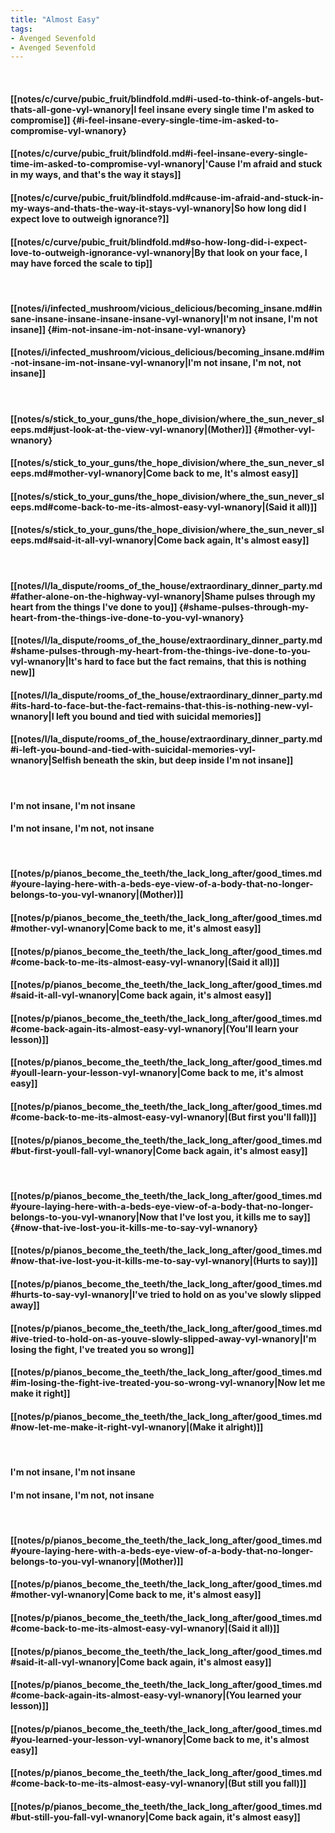 ```yaml
---
title: "Almost Easy"
tags:
- Avenged Sevenfold
- Avenged Sevenfold
---
```

&nbsp;
#### [[notes/c/curve/pubic_fruit/blindfold.md#i-used-to-think-of-angels-but-thats-all-gone-vyl-wnanory|I feel insane every single time I'm asked to compromise]] {#i-feel-insane-every-single-time-im-asked-to-compromise-vyl-wnanory}
#### [[notes/c/curve/pubic_fruit/blindfold.md#i-feel-insane-every-single-time-im-asked-to-compromise-vyl-wnanory|'Cause I'm afraid and stuck in my ways, and that's the way it stays]]
#### [[notes/c/curve/pubic_fruit/blindfold.md#cause-im-afraid-and-stuck-in-my-ways-and-thats-the-way-it-stays-vyl-wnanory|So how long did I expect love to outweigh ignorance?]]
#### [[notes/c/curve/pubic_fruit/blindfold.md#so-how-long-did-i-expect-love-to-outweigh-ignorance-vyl-wnanory|By that look on your face, I may have forced the scale to tip]]
&nbsp;
#### [[notes/i/infected_mushroom/vicious_delicious/becoming_insane.md#insane-insane-insane-insane-insane-vyl-wnanory|I'm not insane, I'm not insane]] {#im-not-insane-im-not-insane-vyl-wnanory}
#### [[notes/i/infected_mushroom/vicious_delicious/becoming_insane.md#im-not-insane-im-not-insane-vyl-wnanory|I'm not insane, I'm not, not insane]]
&nbsp;
#### [[notes/s/stick_to_your_guns/the_hope_division/where_the_sun_never_sleeps.md#just-look-at-the-view-vyl-wnanory|(Mother)]] {#mother-vyl-wnanory}
#### [[notes/s/stick_to_your_guns/the_hope_division/where_the_sun_never_sleeps.md#mother-vyl-wnanory|Come back to me, It's almost easy]]
#### [[notes/s/stick_to_your_guns/the_hope_division/where_the_sun_never_sleeps.md#come-back-to-me-its-almost-easy-vyl-wnanory|(Said it all)]]
#### [[notes/s/stick_to_your_guns/the_hope_division/where_the_sun_never_sleeps.md#said-it-all-vyl-wnanory|Come back again, It's almost easy]]
&nbsp;
#### [[notes/l/la_dispute/rooms_of_the_house/extraordinary_dinner_party.md#father-alone-on-the-highway-vyl-wnanory|Shame pulses through my heart from the things I've done to you]] {#shame-pulses-through-my-heart-from-the-things-ive-done-to-you-vyl-wnanory}
#### [[notes/l/la_dispute/rooms_of_the_house/extraordinary_dinner_party.md#shame-pulses-through-my-heart-from-the-things-ive-done-to-you-vyl-wnanory|It's hard to face but the fact remains, that this is nothing new]]
#### [[notes/l/la_dispute/rooms_of_the_house/extraordinary_dinner_party.md#its-hard-to-face-but-the-fact-remains-that-this-is-nothing-new-vyl-wnanory|I left you bound and tied with suicidal memories]]
#### [[notes/l/la_dispute/rooms_of_the_house/extraordinary_dinner_party.md#i-left-you-bound-and-tied-with-suicidal-memories-vyl-wnanory|Selfish beneath the skin, but deep inside I'm not insane]]
&nbsp;
#### I'm not insane, I'm not insane
#### I'm not insane, I'm not, not insane
&nbsp;
#### [[notes/p/pianos_become_the_teeth/the_lack_long_after/good_times.md#youre-laying-here-with-a-beds-eye-view-of-a-body-that-no-longer-belongs-to-you-vyl-wnanory|(Mother)]]
#### [[notes/p/pianos_become_the_teeth/the_lack_long_after/good_times.md#mother-vyl-wnanory|Come back to me, it's almost easy]]
#### [[notes/p/pianos_become_the_teeth/the_lack_long_after/good_times.md#come-back-to-me-its-almost-easy-vyl-wnanory|(Said it all)]]
#### [[notes/p/pianos_become_the_teeth/the_lack_long_after/good_times.md#said-it-all-vyl-wnanory|Come back again, it's almost easy]]
#### [[notes/p/pianos_become_the_teeth/the_lack_long_after/good_times.md#come-back-again-its-almost-easy-vyl-wnanory|(You'll learn your lesson)]]
#### [[notes/p/pianos_become_the_teeth/the_lack_long_after/good_times.md#youll-learn-your-lesson-vyl-wnanory|Come back to me, it's almost easy]]
#### [[notes/p/pianos_become_the_teeth/the_lack_long_after/good_times.md#come-back-to-me-its-almost-easy-vyl-wnanory|(But first you'll fall)]]
#### [[notes/p/pianos_become_the_teeth/the_lack_long_after/good_times.md#but-first-youll-fall-vyl-wnanory|Come back again, it's almost easy]]
&nbsp;
#### [[notes/p/pianos_become_the_teeth/the_lack_long_after/good_times.md#youre-laying-here-with-a-beds-eye-view-of-a-body-that-no-longer-belongs-to-you-vyl-wnanory|Now that I've lost you, it kills me to say]] {#now-that-ive-lost-you-it-kills-me-to-say-vyl-wnanory}
#### [[notes/p/pianos_become_the_teeth/the_lack_long_after/good_times.md#now-that-ive-lost-you-it-kills-me-to-say-vyl-wnanory|(Hurts to say)]]
#### [[notes/p/pianos_become_the_teeth/the_lack_long_after/good_times.md#hurts-to-say-vyl-wnanory|I've tried to hold on as you've slowly slipped away]]
#### [[notes/p/pianos_become_the_teeth/the_lack_long_after/good_times.md#ive-tried-to-hold-on-as-youve-slowly-slipped-away-vyl-wnanory|I'm losing the fight, I've treated you so wrong]]
#### [[notes/p/pianos_become_the_teeth/the_lack_long_after/good_times.md#im-losing-the-fight-ive-treated-you-so-wrong-vyl-wnanory|Now let me make it right]]
#### [[notes/p/pianos_become_the_teeth/the_lack_long_after/good_times.md#now-let-me-make-it-right-vyl-wnanory|(Make it alright)]]
&nbsp;
#### I'm not insane, I'm not insane
#### I'm not insane, I'm not, not insane
&nbsp;
#### [[notes/p/pianos_become_the_teeth/the_lack_long_after/good_times.md#youre-laying-here-with-a-beds-eye-view-of-a-body-that-no-longer-belongs-to-you-vyl-wnanory|(Mother)]]
#### [[notes/p/pianos_become_the_teeth/the_lack_long_after/good_times.md#mother-vyl-wnanory|Come back to me, it's almost easy]]
#### [[notes/p/pianos_become_the_teeth/the_lack_long_after/good_times.md#come-back-to-me-its-almost-easy-vyl-wnanory|(Said it all)]]
#### [[notes/p/pianos_become_the_teeth/the_lack_long_after/good_times.md#said-it-all-vyl-wnanory|Come back again, it's almost easy]]
#### [[notes/p/pianos_become_the_teeth/the_lack_long_after/good_times.md#come-back-again-its-almost-easy-vyl-wnanory|(You learned your lesson)]]
#### [[notes/p/pianos_become_the_teeth/the_lack_long_after/good_times.md#you-learned-your-lesson-vyl-wnanory|Come back to me, it's almost easy]]
#### [[notes/p/pianos_become_the_teeth/the_lack_long_after/good_times.md#come-back-to-me-its-almost-easy-vyl-wnanory|(But still you fall)]]
#### [[notes/p/pianos_become_the_teeth/the_lack_long_after/good_times.md#but-still-you-fall-vyl-wnanory|Come back again, it's almost easy]]
